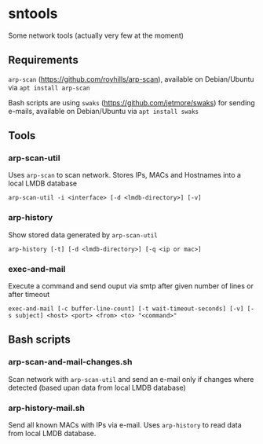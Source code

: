 # sntools

Some network tools (actually very few at the moment)



## Requirements

`arp-scan` (https://github.com/royhills/arp-scan),
available on Debian/Ubuntu via `apt install arp-scan`

Bash scripts are using `swaks` (https://github.com/jetmore/swaks) for sending e-mails,
available on Debian/Ubuntu via `apt install swaks`




## Tools

### arp-scan-util

Uses `arp-scan` to scan network. Stores IPs, MACs and Hostnames into a local LMDB database

    arp-scan-util -i <interface> [-d <lmdb-directory>] [-v]

### arp-history

Show stored data generated by `arp-scan-util`

    arp-history [-t] [-d <lmdb-directory>] [-q <ip or mac>]

### exec-and-mail

Execute a command and send ouput via smtp after given number of lines or after timeout

    exec-and-mail [-c buffer-line-count] [-t wait-timeout-seconds] [-v] [-s subject] <host> <port> <from> <to> "<command>"


## Bash scripts

### arp-scan-and-mail-changes.sh

Scan network with `arp-scan-util` and send an e-mail only if changes where detected (based upan data from local LMDB database)

### arp-history-mail.sh

Send all known MACs with IPs via e-mail. Uses `arp-history` to read data from local LMDB database.
